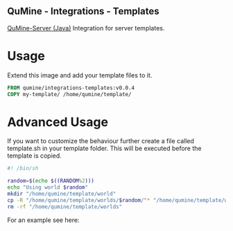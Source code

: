 QuMine - Integrations - Templates
---

[QuMine-Server (Java)](https://github.com/qumine/qumine-server-java) Integration for server templates.

# Usage

Extend this image and add your template files to it.

```Dockerfile
FROM qumine/integrations-templates:v0.0.4
COPY my-template/ /home/qumine/template/
```
# Advanced Usage

If you want to customize the behaviour further create a file called template.sh in your template folder. This will be executed before the template is copied.

```sh
#! /bin/sh

random=$(echo $((RANDOM%2)))
echo "Using world $random"
mkdir "/home/qumine/template/world"
cp -R "/home/qumine/template/worlds/$random/"* "/home/qumine/template/world"
rm -rf "/home/qumine/template/worlds"
```

For an example see here: 
